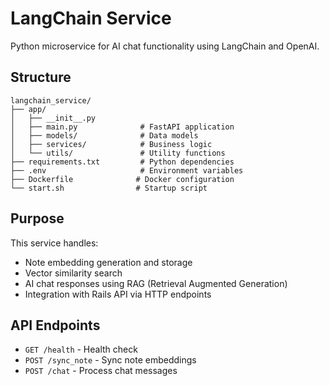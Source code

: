 # LangChain Service

Python microservice for AI chat functionality using LangChain and OpenAI.

## Structure

```
langchain_service/
├── app/
│   ├── __init__.py
│   ├── main.py              # FastAPI application
│   ├── models/              # Data models
│   ├── services/            # Business logic
│   └── utils/               # Utility functions
├── requirements.txt         # Python dependencies
├── .env                     # Environment variables
├── Dockerfile              # Docker configuration
└── start.sh                # Startup script
```

## Purpose

This service handles:
- Note embedding generation and storage
- Vector similarity search
- AI chat responses using RAG (Retrieval Augmented Generation)
- Integration with Rails API via HTTP endpoints

## API Endpoints

- `GET /health` - Health check
- `POST /sync_note` - Sync note embeddings
- `POST /chat` - Process chat messages 